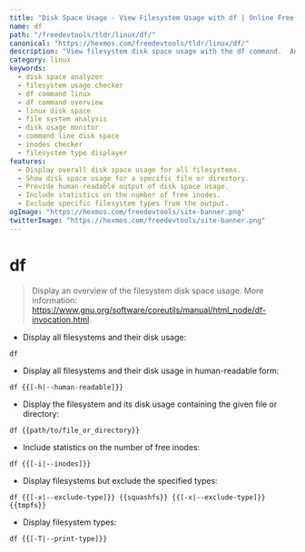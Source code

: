 ```yaml
---
title: "Disk Space Usage - View Filesystem Usage with df | Online Free DevTools by Hexmos"
name: df
path: "/freedevtools/tldr/linux/df/"
canonical: "https://hexmos.com/freedevtools/tldr/linux/df/"
description: "View filesystem disk space usage with the df command.  Analyze disk space, identify storage issues, and manage files efficiently. Free online tool, no registration required."
category: linux
keywords:
  - disk space analyzer
  - filesystem usage checker
  - df command linux
  - df command overview
  - linux disk space
  - file system analysis
  - disk usage monitor
  - command line disk space
  - inodes checker
  - filesystem type displayer
features:
  - Display overall disk space usage for all filesystems.
  - Show disk space usage for a specific file or directory.
  - Provide human-readable output of disk space usage.
  - Include statistics on the number of free inodes.
  - Exclude specific filesystem types from the output.
ogImage: "https://hexmos.com/freedevtools/site-banner.png"
twitterImage: "https://hexmos.com/freedevtools/site-banner.png"
---
```


# df

> Display an overview of the filesystem disk space usage.
> More information: <https://www.gnu.org/software/coreutils/manual/html_node/df-invocation.html>.

- Display all filesystems and their disk usage:

`df`

- Display all filesystems and their disk usage in human-readable form:

`df {{[-h|--human-readable]}}`

- Display the filesystem and its disk usage containing the given file or directory:

`df {{path/to/file_or_directory}}`

- Include statistics on the number of free inodes:

`df {{[-i|--inodes]}}`

- Display filesystems but exclude the specified types:

`df {{[-x|--exclude-type]}} {{squashfs}} {{[-x|--exclude-type]}} {{tmpfs}}`

- Display filesystem types:

`df {{[-T|--print-type]}}`
